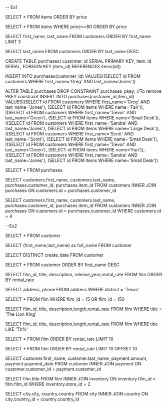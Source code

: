 -- Ex1


SELECT * FROM items ORDER BY price

SELECT * FROM items WHERE price>=80 ORDER BY price

SELECT first_name, last_name FROM customers ORDER BY first_name LIMIT 3

SELECT last_name FROM customers ORDER BY last_name DESC

CREATE TABLE purchases( customer_id SERIAL PRIMARY KEY, item_id SERIAL, FOREIGN KEY (item_id) REFERENCES items(id))

INSERT INTO purchases(customer_id) VALUES((SELECT id FROM customers WHERE first_name='Greg' AND last_name='Jones'))

ALTER TABLE purchases DROP CONSTRAINT purchases_pkey; //To remove PKEY constraint INSERT INTO purchases(customer_id,item_id) VALUES((SELECT id FROM customers WHERE first_name='Greg' AND last_name='Jones'), (SELECT id FROM items WHERE name='Fan')), ((SELECT id FROM customers WHERE first_name='Trevor' AND last_name='Green'), (SELECT id FROM items WHERE name='Small Desk')), ((SELECT id FROM customers WHERE first_name='Sandra' AND last_name='Jones'), (SELECT id FROM items WHERE name='Large Desk')), ((SELECT id FROM customers WHERE first_name='Scott' AND last_name='Scott'), (SELECT id FROM items WHERE name='Small Desk')), ((SELECT id FROM customers WHERE first_name='Trevor' AND last_name='Green'), (SELECT id FROM items WHERE name='Fan')), ((SELECT id FROM customers WHERE first_name='Sandra' AND last_name='Jones'), (SELECT id FROM items WHERE name='Small Desk'))

SELECT * FROM purchases

SELECT customers.first_name, customers.last_name, purchases.customer_id, purchases.item_id FROM customers INNER JOIN purchases ON customers.id = purchases.customer_id

SELECT customers.first_name, customers.last_name, purchases.customer_id, purchases.item_id FROM customers INNER JOIN purchases ON customers.id = purchases.customer_id WHERE customers.id = 4




--Ex2


SELECT * FROM customer

SELECT (first_name,last_name) as full_name FROM customer

SELECT DISTINCT create_date FROM customer

SELECT * FROM customer ORDER BY first_name DESC

SELECT film_id, title, description, release_year,rental_rate FROM film ORDER BY rental_rate

SELECT address, phone FROM address WHERE district = 'Texas'

SELECT * FROM film WHERE film_id = 15 OR film_id = 150

SELECT film_id, title, description,length,rental_rate FROM film WHERE title = 'The Lion King'

SELECT film_id, title, description,length,rental_rate FROM film WHERE title LiKE 'Th%'

SELECT * FROM film ORDER BY rental_rate LIMIT 10

SELECT * FROM film ORDER BY rental_rate LIMIT 10 OFFSET 10

SELECT customer.first_name, customer.last_name, payment.amount, payment.payment_date FROM customer INNER JOIN payment ON customer.customer_id = payment.customer_id

SELECT film.title FROM film INNER JOIN inventory ON inventory.film_id = film.film_id WHERE inventory.store_id = 2

SELECT city.city, country.country FROM city INNER JOIN country ON city.country_id = country.country_id
